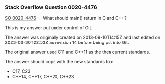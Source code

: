 ### Stack Overflow Question 0020-4476

[SO 0020-4476](https://stackoverflow.com/q/00204476) &mdash;
What should main() return in C and C++?

This is my answer put under control of Git.

The answer was originally created on 2013-09-10T14:15Z and last edited
on 2023-06-30T22:53Z as revision 14 before being put into Git.

The original answer used C11 and C++11 as the then current standards.

The answer should cope with the new standards too:

* C17, C23
* C++14, C++17, C++20, C++23

